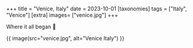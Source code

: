 +++
title = "Venice, Italy"
date = 2023-10-01
[taxonomies]
tags = ["Italy", "Venice"]
[extra]
images= ["venice.jpg"]
+++

Where it all began 💑

{{ image(src="venice.jpg", alt="Venice Italy") }}